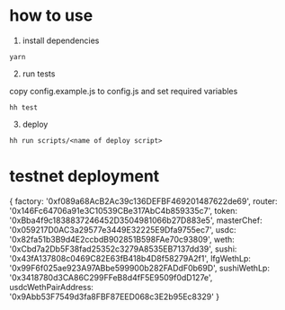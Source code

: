 # how to use
1. install dependencies
```
yarn
```

2.  run tests

copy config.example.js to config.js and set required variables

```
hh test
```
3. deploy
```
hh run scripts/<name of deploy script>
```

# testnet deployment
{
  factory: '0xf089a68AcB2Ac39c136DEFBF469201487622de69',
  router: '0x146Fc64706a91e3C10539CBe317AbC4b859335c7',
  token: '0xBba4f9c1838837246452D3504981066b27D883e5',
  masterChef: '0x059217D0AC3a29577e3449E32225E9Dfa9755ec7',
  usdc: '0x82fa51b3B9d4E2ccbdB902851B598FAe70c93809',
  weth: '0xCbd7a2Db5F38fad25352c3279A8535EB7137dd39',
  sushi: '0x43fA137808c0469C82E63fB418b4D8f58279A2f1',
  lfgWethLp: '0x99F6f025ae923A97ABbe599900b282FADdF0b69D',
  sushiWethLp: '0x3418780d3CA86C299FFeB8d4fF5E9509f0dD127e',
  usdcWethPairAddress: '0x9Abb53F7549d3fa8FBF87EED068c3E2b95Ec8329'
}